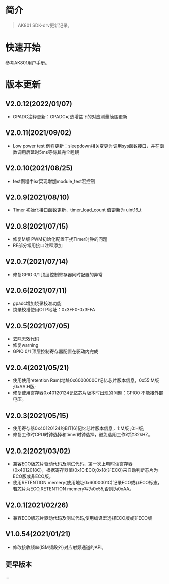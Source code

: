 ﻿
# 简介

> AK801 SDK-drv更新记录。



# 快速开始

参考AK801用户手册。



# 版本更新
## V2.0.12(2022/01/07)

- GPADC注释更新：GPADC可选增益下的对应测量范围更新


## V2.0.11(2021/09/02)

- Low power test 例程更新：sleepdown相关变更为调用sys函数接口，并在函数调用后延时5ms等待其完全睡眠



## V2.0.10(2021/08/25)

- test例程中isr实现增加module_test宏控制



## V2.0.9(2021/08/10)

- Timer 初始化接口函数更新，timer_load_count 值更新为 uint16_t



## V2.0.8(2021/07/15)

- 修复M版 PWM初始化配置干扰Timer时钟的问题
- RF部分常用接口注释添加



## V2.0.7(2021/07/14)

- 修复GPIO 0/1 顶层控制寄存器同时配置的异常



## V2.0.6(2021/07/11)

- gpadc增加烧录校准功能
- 烧录校准使用OTP地址：0x3FF0-0x3FFA 




## V2.0.5(2021/07/05)

- 去除无效代码
- 修复warning
- GPIO 0/1 顶层控制寄存器配置在驱动内完成



## V2.0.4(2021/05/21)

- 使用使用retention Ram(地址0x6000000C)记忆芯片版本信息，0x55:M版 ;0xAA:H版;
- 修复使用寄存器0x40120124记忆芯片版本时出现的问题：GPIO0 不能接外部电压。



## V2.0.3(2021/05/15)
- 使用寄存器0x40120124的BIT[6]记忆芯片版本信息，1:M版 ;0:H版;
- 修复工作时CPU时钟选择和timer时钟选择，避免选用工作时钟32kHZ。



## V2.0.2(2021/03/02)

- 兼容ECO版芯片驱动代码及测试代码，第一次上电时读寄存器(0x4012018C)，根据寄存器值(0x1C:ECO;0x18:非ECO)来自动判断芯片为ECO版或非ECO版。
- 使用RETENTION memery(使用地址0x6000001C)记录ECO或非ECO标志，若芯片为ECO,RETENTION memery写为0x55,否则为0xAA。



## V2.0.1(2021/02/26)

- 兼容ECO版芯片驱动代码及测试代码,使用编译宏选择ECO版或非ECO版



## V1.0.54(2021/01/21)

- 修改接收频率(ISM频段外)对应射频通道的API。



## 更早版本
...

